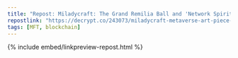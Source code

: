 ```yaml
---
title: "Repost: Miladycraft: The Grand Remilia Ball and 'Network Spirituality' in Minecraft - Decrypt"
repostlink: "https://decrypt.co/243073/miladycraft-metaverse-art-piece-grand-remilia-ball-minecraft"
tags: [MFT, blockchain]
---
```


{% include embed/linkpreview-repost.html %}
